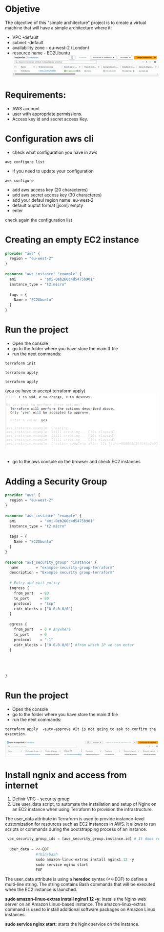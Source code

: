 # Objetive
The objective of this "simple architecture" project is to create a virtual machine that will have a simple architecture where it:
- VPC -default
- subnet -default
- availability zone - eu-west-2 (London)
- resource name - EC2Ubuntu
![aws result](images/simpleArchitecture.PNG)

# Requirements:
- AWS account
- user with appropriate permissions.
- Access key id and secret access Key.



# Configuration aws cli

- check what configuration you have in aws
```shell
aws configure list
```
- If you need to update your configuration
```shell
aws configure
```

- add aws access key (20 characteres)
- add aws secret access key  (30 characteres)
- add your defaul region name: eu-west-2
- default ouptut format [json[: empty
- enter

check again the configuration list

# Creating an empty  EC2 instance

```terraform
provider "aws" {
  region = "eu-west-2"
}

resource "aws_instance" "example" {
  ami           = "ami-0eb260c4d5475b901"
  instance_type = "t2.micro"

  tags = {
    Name = "EC2Ubuntu"
  }
}
```



# Run the project
- Open the console
- go to the folder where you have store the main.tf file
- run the next commands:
```shell
terraform init
```
```shell
terraform apply
```
```shell
terraform apply
```
(you ou have to accept terraform apply)
![apply output](images/apply.PNG)
<br><br>
- go to the aws console on the browser and check EC2 instances

# Adding a Security Group
```terraform
provider "aws" {
  region = "eu-west-2"
}

resource "aws_instance" "example" {
  ami           = "ami-0eb260c4d5475b901"
  instance_type = "t2.micro"

  tags = {
    Name = "EC2Ubuntu"
  }
}

resource "aws_security_group" "instance" {
  name        = "example-security-group-terraform"
  description = "Example security group-terraform"

  # Entry and exit policy
  ingress {
    from_port   = 80
    to_port     = 80
    protocol    = "tcp"
    cidr_blocks = ["0.0.0.0/0"]
  }

  egress {
    from_port   = 0 # anywhere
    to_port     = 0
    protocol    = "-1"
    cidr_blocks = ["0.0.0.0/0"] #from which IP we can enter
  }




}
```
# Run the project
- Open the console
- go to the folder where you have store the main.tf file
- run the next commands:

```shell
terraform apply  -auto-approve #It is not going to ask to confirm the execution. 
```
![SG](images/sg.PNG)

# Install ngnix and access from internet
1. Definir VPC - security group
2. Use user_data script, to automate the installation and setup of Nginx on an EC2 instance when using Terraform to provision the infrastructure.

The user_data attribute in Terraform is used to provide instance-level customization for resources such as EC2 instances in AWS. It allows to run scripts or commands during the bootstrapping process of an instance.
```terraform
 vpc_security_group_ids = [aws_security_group.instance.id] # It does reference to the next security we are going to create

  user_data = <<-EOF
              #!bin/bash
              sudo amazon-linux-extras install nginx1.12 -y
              sudo service nginx start
              EOF
```

The user_data attribute is using a **heredoc** syntax (<<-EOF) to define a multi-line string. The string contains Bash commands that will be executed when the EC2 instance is launched.


**sudo amazon-linux-extras install nginx1.12 -y**: installs the Nginx web server on an Amazon Linux-based instance. The amazon-linux-extras command is used to install additional software packages on Amazon Linux instances.

**sudo service nginx start**: starts the Nginx service on the instance.